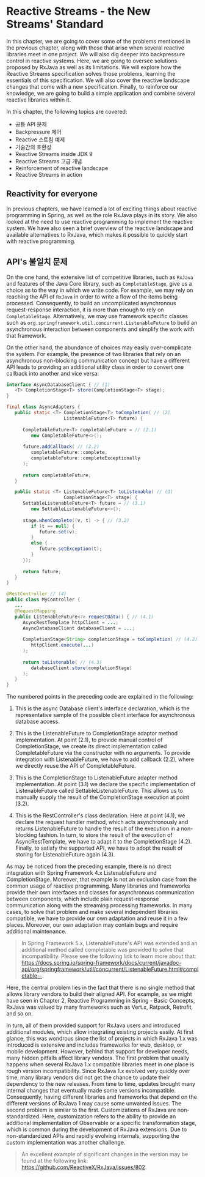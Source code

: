 # Reactive Streams - the New Streams' Standard

In this chapter, we are going to cover some of the problems mentioned in the previous chapter, along with those that arise when several reactive libraries meet in one project. We will also dig deeper into backpressure control in reactive systems. Here, we are going to oversee solutions proposed by RxJava as well as its limitations. We will explore how the Reactive Streams specification solves those problems, learning the essentials of this specification. We will also cover the reactive landscape changes that come with a new specification. Finally, to reinforce our knowledge, we are going to build a simple application and combine several reactive libraries within it.

In this chapter, the following topics are covered: 

- 공통 API 문제
- Backpressure 제어
- Reactive 스트림 예제
- 기술간의 호환성
- Reactive Streams inside JDK 9
- Reactive Streams 고급 개념
- Reinforcement of reactive landscape
- Reactive Streams in action

## Reactivity for everyone

In previous chapters, we have learned a lot of exciting things about reactive programming in Spring, as well as the role RxJava plays in its story. We also looked at the need to use reactive programming to implement the reactive system. We have also seen a brief overview of the reactive landscape and available alternatives to RxJava, which makes it possible to quickly start with reactive programming.

## API's 불일치 문제

On the one hand, the extensive list of competitive libraries, such as `RxJava` and features of the Java Core library, such as `CompletableStage`, give us a choice as to the way in which we write code. For example, we may rely on reaching the API of `RxJava` in order to write a flow of the items being processed. Consequently, to build an uncomplicated asynchronous request-response interaction, it is more than enough to rely on `CompletableStage`. Alternatively, we may use framework specific classes such as `org.springframework.util.concurrent.ListenableFuture` to build an asynchronous interaction between components and simplify the work with that framework.

On the other hand, the abundance of choices may easily over-complicate the system. For example, the presence of two libraries that rely on an asynchronous non-blocking communication concept but have a different API leads to providing an additional utility class in order to convert one callback into another and vice versa:

```java
interface AsyncDatabaseClient { // (1)
   <T> CompletionStage<T> store(CompletionStage<T> stage);         
}                                                                  

final class AsyncAdapters {                                        
   public static <T> CompletionStage<T> toCompletion( // (2)
                     ListenableFuture<T> future) {                 
                                                                   
      CompletableFuture<T> completableFuture = // (2.1)    
         new CompletableFuture<>();                                
                                                                   
      future.addCallback( // (2.2)
         completableFuture::complete,                              
         completableFuture::completeExceptionally                  
      );                                                           
                                                                   
      return completableFuture;                                    
   }                                                               

   public static <T> ListenableFuture<T> toListenable( // (3)
                     CompletionStage<T> stage) {                   
      SettableListenableFuture<T> future = // (3.1)
         new SettableListenableFuture<>();                         
                                                                   
      stage.whenComplete((v, t) -> { // (3.2)
         if (t == null) { 
            future.set(v);                                         
         } 
         else {                                                    
            future.setException(t);                                
         } 
      });                                                          
                                                                   
      return future;                                              
   }                                                               
}

@RestController // (4)
public class MyController {                                        
   ...                                                             
   @RequestMapping                                                 
   public ListenableFuture<?> requestData() { // (4.1)
      AsyncRestTemplate httpClient = ...;                          
      AsyncDatabaseClient databaseClient = ...;                    
                                                                   
      CompletionStage<String> completionStage = toCompletion( // (4.2)
         httpClient.execute(...)                                   
      );                                                           
                                                                   
      return toListenable( // (4.3)
         databaseClient.store(completionStage)                     
      );                                                           
   }                                                               
}                                                                  
```
The numbered points in the preceding code are explained in the following:

1. This is the async Database client's interface declaration, which is the representative sample of the possible client interface for asynchronous database access.

2. This is the ListenableFuture to CompletionStage adaptor method implementation. At point (2.1), to provide manual control of CompletionStage, we create its direct implementation called CompletableFuture via the constructor with no arguments. To provide integration with ListenableFuture, we have to add callback (2.2), where we directly reuse the API of CompletableFuture.

3. This is the CompletionStage to ListenableFuture adapter method implementation. At point (3.1) we declare the specific implementation of ListenableFuture called SettableListenableFuture. This allows us to manually supply the result of the CompletionStage execution at point (3.2).

4. This is the RestController's class declaration. Here at point (4.1), we declare the request handler method, which acts asynchronously and returns ListenableFuture to handle the result of the execution in a non-blocking fashion. In turn, to store the result of the execution of AsyncRestTemplate, we have to adapt it to the CompletionStage (4.2). Finally, to satisfy the supported API, we have to adopt the result of storing for ListenableFuture again (4.3).

As may be noticed from the preceding example, there is no direct integration with Spring Framework 4.x ListenableFuture and CompletionStage. Moreover, that example is not an exclusion case from the common usage of reactive programming. Many libraries and frameworks provide their own interfaces and classes for asynchronous communication between components, which include plain request-response communication along with the streaming processing frameworks. In many cases, to solve that problem and make several independent libraries compatible, we have to provide our own adaptation and reuse it in a few places. Moreover, our own adaptation may contain bugs and require additional maintenance. 

> In Spring Framework 5.x, ListenableFuture's API was extended and an additional method called completable was provided to solve that incompatibility. Please see the following link to learn more about that: https://docs.spring.io/spring-framework/docs/current/javadoc-api/org/springframework/util/concurrent/ListenableFuture.html#completable--.

Here, the central problem lies in the fact that there is no single method that allows library vendors to build their aligned API. For example, as we might have seen in Chapter 2, Reactive Programming in Spring - Basic Concepts, RxJava was valued by many frameworks such as Vert.x, Ratpack, Retrofit, and so on.

In turn, all of them provided support for RxJava users and introduced additional modules, which allow integrating existing projects easily. At first glance, this was wondrous since the list of projects in which RxJava 1.x was introduced is extensive and includes frameworks for web, desktop, or mobile development. However, behind that support for developer needs, many hidden pitfalls affect library vendors. The first problem that usually happens when several RxJava 1.x compatible libraries meet in one place is rough version incompatibility. Since RxJava 1.x evolved very quickly over time, many library vendors did not get the chance to update their dependency to the new releases. From time to time, updates brought many internal changes that eventually made some versions incompatible. Consequently, having different libraries and frameworks that depend on the different versions of RxJava 1 may cause some unwanted issues. The second problem is similar to the first. Customizations of RxJava are non-standardized. Here, customization refers to the ability to provide an additional implementation of Observable or a specific transformation stage, which is common during the development of RxJava extensions. Due to non-standardized APIs and rapidly evolving internals, supporting the custom implementation was another challenge.

> An excellent example of significant changes in the version may be found at the following link: https://github.com/ReactiveX/RxJava/issues/802.